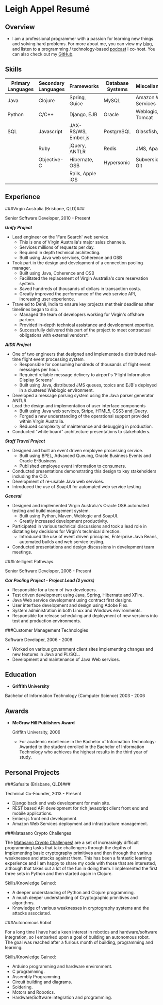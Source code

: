 Leigh Appel Resumé
===============


Overview
---------

* I am a professional programmer with a passion for learning new things and solving hard problems. For more about me, you can view my [blog](http://www.leighappel.com), and listen to a programming / technology-based [podcast](http://www.hackandheckle.com) I co-host. You can also check out my [GitHub](https://github.com/abarax).


Skills
------

|  Primary Languages  | Secondary Languages |  Frameworks      | Database Systems | Miscellaneous |
| ------------------- | ------------------- | -----------      | ---------------- | ------------- |
|   Java              | Clojure             | Spring, Guice    | MySQL            | Amazon Web Services |
|   Python            | C/C++               | Django, EJB      | Oracle           | Weblogic, Tomcat    |
|   SQL               | Javascript          | JAX-RS/WS, Ember.js | PostgreSQL         | Glassfish, VIM     |
|                     | Ruby                | jQuery, ANTLR    | Redis            | JMS, Apache         |
|                     | Objective-C         | Hibernate, OSB   | Hypersonic       | Subversion, Git     |
|                     |                     | Rails, Apple iOS  |                  |                     |


Experience
---------------

###Virgin Australia (Brisbane, QLD)###

Senior Software Developer, 2010 - Present

***Unify Project***

- Lead engineer on the 'Fare Search' web service. 
    - This is one of Virgin Australia's major sales channels.
    - Services millions of requests per day.
    - Required in depth technical architecting.
    - Built using Java web services, Coherence and OSB
- Took part in the design and development of a connection pooling manager.
    - Built using Java, Coherence and OSB
    - Facilitated the replacement of Virgin Australia's core reservation system. 
    - Saved hundreds of thousands of dollars in transaction costs.
    - Greatly improved the performance of the web service API, increasing user experience.
- Traveled to Dehli, India to ensure key projects met their deadlines after timelines began to slip. 
    - Managed the team of developers working for Virgin's offshore partner.
    - Provided in-depth technical assistance and development expertise.
    - Successfully delivered this part of the project to meet contractual obligations with external vendors*.

***AIDX Project***

- One of two engineers that designed and implemented a distributed real-time flight event processing system. 
    - Responsible for consuming hundreds of thousands of flight event messages per hour. 
    - Required reliable message delivery to airport's 'Flight Information Display Screens' 
    - Built using Java, distributed JMS queues, topics and EJB's deployed in a clustered Weblogic environment. 
- Developed a message parsing system using the Java parser generator ANTLR.
- Lead the design and implementation of user interface components
    - Built using Java web services, Stripe, HTML5, CSS3 and jQuery. 
    - Forged a new understanding of the operational support provided within Virgin Australia. 
    - Reduced complexity of maintenance and debugging in production.
- Conducted "white board" architecture presentations to stakeholders.

***Staff Travel Project***

- Designed and built an event driven employee processing service.
    - Built using BPEL, Advanced Queuing, Oracle Business Events and Oracle E-Business. 
    - Published employee event information to consumers.
- Conducted presentations demonstrating this design to key stakeholders including the CIO.
- Development of re-usable Java web services.
- Introduced the use of SoapUI for automated web service testing


***General***

- Designed and implemented Virgin Australia's Oracle OSB automated testing and build management system.
    - Built using Python, Maven, Weblogic and SoapUI. 
    - Greatly increased development productivity.
- Participated in various technical discussions and took a lead role in dictating key decisions for Virgin's technical direction.
    - Introduced the use of event driven principles, Enterprise Java Beans, automated builds and web service testing.
- Conducted presentations and design discussions in development team meetings.


###Intelligent Pathways

Senior Software Developer, 2008 - Present

***Car Pooling Project - Project Lead (2 years)***

- Responsible for a team of two developers.
- Test driven development using Java, Spring, Hibernate and XFire.
- Java Web service development using contract first designs.
- User interface development and design using Adobe Flex.
- System administration in both Linux and Windows environments.
- Responsible for release scheduling and deployment of new versions into test and production environments.


###Customer Management Technologies

Software Developer, 2006 - 2008

- Worked on various government client sites implementing changes and new features in Java and PL/SQL.
- Development and maintenance of Java Web services.


Education
---------

*   **Griffith University**

   Bachelor of Information Technology (Computer Science) 2003 - 2006


Awards
---------

*   **McGraw Hill Publishers Award**

	Griffith University, 2006

    -	For academic excellence in the Bachelor of Information Technology: Awarded to the student enrolled in the Bachelor of Information Technology who achieves the highest results in the third year of study.


Personal Projects
------------------

###Safesite (Brisbane, QLD)###

Technical Co-Founder, 2013 - Present

- Django back end web development for main site.
- REST based API development for rich javascript client front end and mobile applications.
- Ember.js front end development.
- Amazon Web Services deployment and infrastructure management.


###Matasano Crypto Challenges

The [Matasano Crypto Challenges!](http://www.matasano.com/articles/crypto-challenges/) are a set of increasingly difficult programming tasks that take challengers through the depths of implementing basic cryptography primitives and then through the various weaknesses and attacks against them.  This has been a fantastic learning experience and I am happy to share my code with those that are interested, although that takes out a lot of the fun in doing them. I implemented the first three sets in Python and then started again in Clojure.

Skills/Knowledge Gained:

- A deeper understanding of Python and Clojure programming.
- A much deeper understanding of Cryptographic primitives and algorithms.
- Knowledge of various weaknesses in cryptography systems and the attacks associated.


###Autonomous Robot
 
For a long time I have had a keen interest in robotics and hardware/software integration, so I embarked upon a goal of building an autonomous robot.
The goal was reached after a furious month of building, programming and learning.
 
Skills/Knowledge Gained:

- Arduino programming and hardware environment.
- C programming.
- Assembly Programming.
- Circuit building and diagrams.
- Soldering.
- Motors and Robotics.
- Hardware/Software integration and programming.
